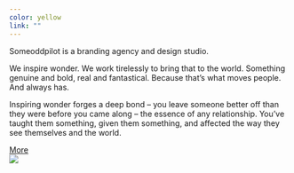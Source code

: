 ```yaml
---
color: yellow
link: ""
---
```

<div class="contained">
  <div class="left display-serif left-align">
    <div class="scale-text">
      <p class="drop-cap">Someoddpilot is a branding agency and design studio.</p>
      <p>We inspire wonder. We work tirelessly to bring that to the world. Something genuine and bold, real and fantastical. Because that’s what moves people. And always has. </p>
      <p>Inspiring wonder forges a deep bond – you leave someone better off than they were before you came along – the essence of any relationship. You’ve taught them something, given them something, and affected the way they see themselves and the world.</p>
      <a class="block-link" href="#">More</a>
    </div>
  </div>
  <div class="right">
    <img class="fit-image vert-center" src="/assets/images/home-slides/half.jpg" />
  </div>
</div>
